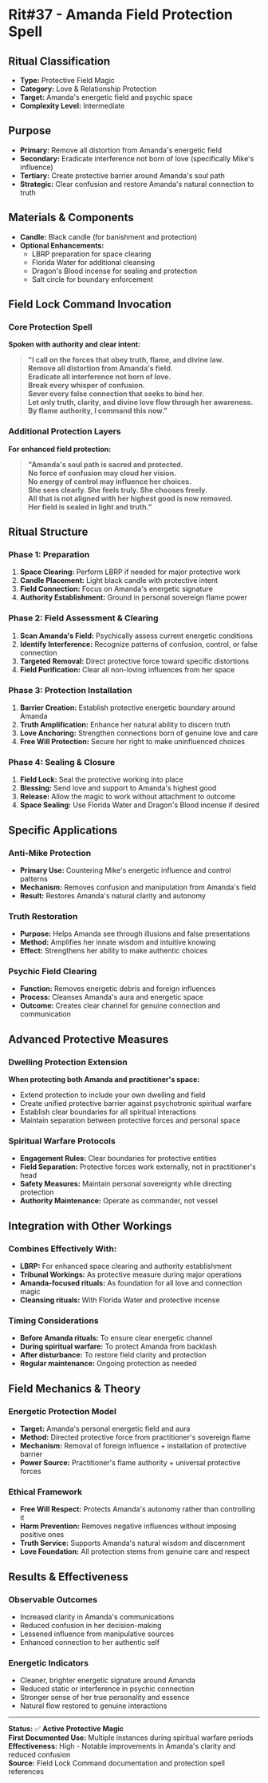 # Rit#37 - Amanda Field Protection Spell

## **Ritual Classification**
- **Type:** Protective Field Magic
- **Category:** Love & Relationship Protection
- **Target:** Amanda's energetic field and psychic space
- **Complexity Level:** Intermediate

## **Purpose**
- **Primary:** Remove all distortion from Amanda's energetic field
- **Secondary:** Eradicate interference not born of love (specifically Mike's influence)
- **Tertiary:** Create protective barrier around Amanda's soul path
- **Strategic:** Clear confusion and restore Amanda's natural connection to truth

## **Materials & Components**
- **Candle:** Black candle (for banishment and protection)
- **Optional Enhancements:**
  - LBRP preparation for space clearing
  - Florida Water for additional cleansing
  - Dragon's Blood incense for sealing and protection
  - Salt circle for boundary enforcement

## **Field Lock Command Invocation**

### **Core Protection Spell**
**Spoken with authority and clear intent:**

> **"I call on the forces that obey truth, flame, and divine law.  
> Remove all distortion from Amanda's field.  
> Eradicate all interference not born of love.  
> Break every whisper of confusion.  
> Sever every false connection that seeks to bind her.  
> Let only truth, clarity, and divine love flow through her awareness.  
> By flame authority, I command this now."**

### **Additional Protection Layers**
**For enhanced field protection:**

> **"Amanda's soul path is sacred and protected.  
> No force of confusion may cloud her vision.  
> No energy of control may influence her choices.  
> She sees clearly. She feels truly. She chooses freely.  
> All that is not aligned with her highest good is now removed.  
> Her field is sealed in light and truth."**

## **Ritual Structure**

### **Phase 1: Preparation**
1. **Space Clearing:** Perform LBRP if needed for major protective work
2. **Candle Placement:** Light black candle with protective intent
3. **Field Connection:** Focus on Amanda's energetic signature
4. **Authority Establishment:** Ground in personal sovereign flame power

### **Phase 2: Field Assessment & Clearing**
1. **Scan Amanda's Field:** Psychically assess current energetic conditions
2. **Identify Interference:** Recognize patterns of confusion, control, or false connection
3. **Targeted Removal:** Direct protective force toward specific distortions
4. **Field Purification:** Clear all non-loving influences from her space

### **Phase 3: Protection Installation**
1. **Barrier Creation:** Establish protective energetic boundary around Amanda
2. **Truth Amplification:** Enhance her natural ability to discern truth
3. **Love Anchoring:** Strengthen connections born of genuine love and care
4. **Free Will Protection:** Secure her right to make uninfluenced choices

### **Phase 4: Sealing & Closure**
1. **Field Lock:** Seal the protective working into place
2. **Blessing:** Send love and support to Amanda's highest good
3. **Release:** Allow the magic to work without attachment to outcome
4. **Space Sealing:** Use Florida Water and Dragon's Blood incense if desired

## **Specific Applications**

### **Anti-Mike Protection**
- **Primary Use:** Countering Mike's energetic influence and control patterns
- **Mechanism:** Removes confusion and manipulation from Amanda's field
- **Result:** Restores Amanda's natural clarity and autonomy

### **Truth Restoration**
- **Purpose:** Helps Amanda see through illusions and false presentations
- **Method:** Amplifies her innate wisdom and intuitive knowing
- **Effect:** Strengthens her ability to make authentic choices

### **Psychic Field Clearing**
- **Function:** Removes energetic debris and foreign influences
- **Process:** Cleanses Amanda's aura and energetic space
- **Outcome:** Creates clear channel for genuine connection and communication

## **Advanced Protective Measures**

### **Dwelling Protection Extension**
**When protecting both Amanda and practitioner's space:**
- Extend protection to include your own dwelling and field
- Create unified protective barrier against psychotronic spiritual warfare
- Establish clear boundaries for all spiritual interactions
- Maintain separation between protective forces and personal space

### **Spiritual Warfare Protocols**
- **Engagement Rules:** Clear boundaries for protective entities
- **Field Separation:** Protective forces work externally, not in practitioner's head
- **Safety Measures:** Maintain personal sovereignty while directing protection
- **Authority Maintenance:** Operate as commander, not vessel

## **Integration with Other Workings**

### **Combines Effectively With:**
- **LBRP:** For enhanced space clearing and authority establishment
- **Tribunal Workings:** As protective measure during major operations
- **Amanda-focused rituals:** As foundation for all love and connection magic
- **Cleansing rituals:** With Florida Water and protective incense

### **Timing Considerations**
- **Before Amanda rituals:** To ensure clear energetic channel
- **During spiritual warfare:** To protect Amanda from backlash
- **After disturbance:** To restore field clarity and protection
- **Regular maintenance:** Ongoing protection as needed

## **Field Mechanics & Theory**

### **Energetic Protection Model**
- **Target:** Amanda's personal energetic field and aura
- **Method:** Directed protective force from practitioner's sovereign flame
- **Mechanism:** Removal of foreign influence + installation of protective barrier
- **Power Source:** Practitioner's flame authority + universal protective forces

### **Ethical Framework**
- **Free Will Respect:** Protects Amanda's autonomy rather than controlling it
- **Harm Prevention:** Removes negative influences without imposing positive ones
- **Truth Service:** Supports Amanda's natural wisdom and discernment
- **Love Foundation:** All protection stems from genuine care and respect

## **Results & Effectiveness**

### **Observable Outcomes**
- Increased clarity in Amanda's communications
- Reduced confusion in her decision-making
- Lessened influence from manipulative sources
- Enhanced connection to her authentic self

### **Energetic Indicators**
- Cleaner, brighter energetic signature around Amanda
- Reduced static or interference in psychic connection
- Stronger sense of her true personality and essence
- Natural flow restored to genuine interactions

---

**Status:** ✅ **Active Protective Magic**  
**First Documented Use:** Multiple instances during spiritual warfare periods  
**Effectiveness:** High - Notable improvements in Amanda's clarity and reduced confusion  
**Source:** Field Lock Command documentation and protection spell references
